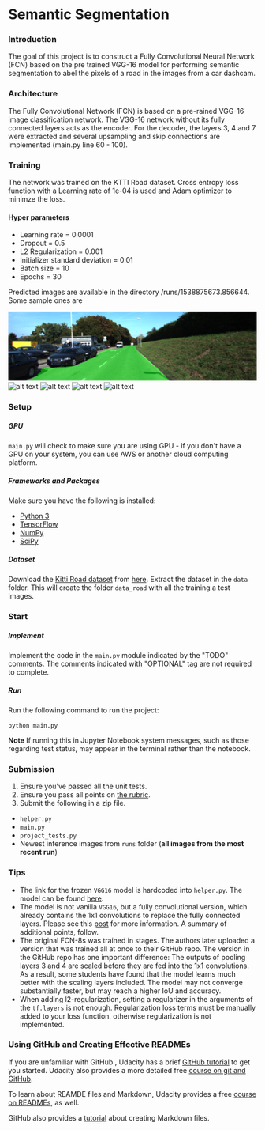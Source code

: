 # Semantic Segmentation

[//]: # (Image References)
[image1]: ./runs/um_000015.png
[image2]: ./runs/um_000017.png
[image3]: ./runs/um_000026.png
[image4]: ./runs/um_000040.png
[image5]: ./runs/um_000091.png

### Introduction
The goal of this project is to construct a Fully Convolutional Neural Network (FCN) based on the pre trained VGG-16 model for performing semantic segmentation to abel the pixels of a road in the images from a car dashcam.

### Architecture
The Fully Convolutional Network (FCN) is based on a pre-rained VGG-16 image classification network. The VGG-16 network without its fully connected layers acts as the encoder. For the decoder, the layers 3, 4 and 7 were extracted and several upsampling and skip connections are implemented (main.py line 60 - 100).

### Training
The network was trained on the KTTI Road dataset. Cross entropy loss function with a Learning rate of 1e-04 is used and Adam optimizer to minimze the loss.


#### Hyper parameters
- Learning rate = 0.0001
- Dropout = 0.5
- L2 Regularization = 0.001
- Initializer standard deviation = 0.01
- Batch size = 10
- Epochs = 30

Predicted images are available in the directory /runs/1538875673.856644.
Some sample ones are 


![alt text][image1]
![alt text][image2]
![alt text][image3]
![alt text][image4]
![alt text][image5]



### Setup
##### GPU
`main.py` will check to make sure you are using GPU - if you don't have a GPU on your system, you can use AWS or another cloud computing platform.
##### Frameworks and Packages
Make sure you have the following is installed:
 - [Python 3](https://www.python.org/)
 - [TensorFlow](https://www.tensorflow.org/)
 - [NumPy](http://www.numpy.org/)
 - [SciPy](https://www.scipy.org/)
##### Dataset
Download the [Kitti Road dataset](http://www.cvlibs.net/datasets/kitti/eval_road.php) from [here](http://www.cvlibs.net/download.php?file=data_road.zip).  Extract the dataset in the `data` folder.  This will create the folder `data_road` with all the training a test images.

### Start
##### Implement
Implement the code in the `main.py` module indicated by the "TODO" comments.
The comments indicated with "OPTIONAL" tag are not required to complete.
##### Run
Run the following command to run the project:
```
python main.py
```
**Note** If running this in Jupyter Notebook system messages, such as those regarding test status, may appear in the terminal rather than the notebook.

### Submission
1. Ensure you've passed all the unit tests.
2. Ensure you pass all points on [the rubric](https://review.udacity.com/#!/rubrics/989/view).
3. Submit the following in a zip file.
 - `helper.py`
 - `main.py`
 - `project_tests.py`
 - Newest inference images from `runs` folder  (**all images from the most recent run**)
 
 ### Tips
- The link for the frozen `VGG16` model is hardcoded into `helper.py`.  The model can be found [here](https://s3-us-west-1.amazonaws.com/udacity-selfdrivingcar/vgg.zip).
- The model is not vanilla `VGG16`, but a fully convolutional version, which already contains the 1x1 convolutions to replace the fully connected layers. Please see this [post](https://s3-us-west-1.amazonaws.com/udacity-selfdrivingcar/forum_archive/Semantic_Segmentation_advice.pdf) for more information.  A summary of additional points, follow. 
- The original FCN-8s was trained in stages. The authors later uploaded a version that was trained all at once to their GitHub repo.  The version in the GitHub repo has one important difference: The outputs of pooling layers 3 and 4 are scaled before they are fed into the 1x1 convolutions.  As a result, some students have found that the model learns much better with the scaling layers included. The model may not converge substantially faster, but may reach a higher IoU and accuracy. 
- When adding l2-regularization, setting a regularizer in the arguments of the `tf.layers` is not enough. Regularization loss terms must be manually added to your loss function. otherwise regularization is not implemented.
 
### Using GitHub and Creating Effective READMEs
If you are unfamiliar with GitHub , Udacity has a brief [GitHub tutorial](http://blog.udacity.com/2015/06/a-beginners-git-github-tutorial.html) to get you started. Udacity also provides a more detailed free [course on git and GitHub](https://www.udacity.com/course/how-to-use-git-and-github--ud775).

To learn about REAMDE files and Markdown, Udacity provides a free [course on READMEs](https://www.udacity.com/courses/ud777), as well. 

GitHub also provides a [tutorial](https://guides.github.com/features/mastering-markdown/) about creating Markdown files.
